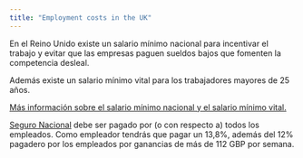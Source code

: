 ```yaml
---
title: "Employment costs in the UK"
---
```


En el Reino Unido existe un salario mínimo nacional para incentivar el trabajo y evitar que las empresas paguen sueldos bajos que fomenten la competencia desleal.
 
Además existe un salario mínimo vital para los trabajadores mayores de 25 años.

[Más información sobre el salario mínimo nacional y el salario mínimo vital.](https://www.gov.uk/national-minimum-wage/who-gets-the-minimum-wage)

[Seguro Nacional](https://www.gov.uk/national-insurance/overview) debe ser pagado por (o con respecto a) todos los empleados. Como empleador tendrás que pagar un 13,8%, además del 12% pagadero por los empleados por ganancias de más de 112 GBP por semana.
